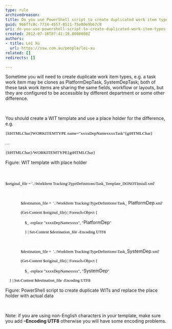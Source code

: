 ```yaml
---
type: rule
archivedreason: 
title: Do you use PowerShell script to create duplicated work item types?
guid: 966ffc8c-7734-4557-8511-75e80e9b67c8
uri: do-you-use-powershell-script-to-create-duplicated-work-item-types
created: 2012-07-18T07:41:10.0000000Z
authors:
- title: Lei Xu
  url: https://ssw.com.au/people/lei-xu
related: []
redirects: []

---
```



<p class="MsoListParagraph">Sometime you will need to create duplicate work item
types, e.g. a task work item may be clones as PlatformDepTask, SystemDepTask;
both of these task work items are sharing the same fields, workflow or layouts,
but they are configured to be accessible by different department or some other
difference. </p>

<p class="MsoListParagraph">&#160;</p>

<p class="MsoListParagraph">You should create a WIT template and use a place
holder for the difference, e.g.<br><p class="MsoListParagraph"><span style="font-size&#58;10pt;font-family&#58;consolas;color&#58;black;background-color&#58;white;">{ltHTMLChar}WORKITEMTYPE
name=&quot;xxxxDepNamexxxxTask&quot;{gtHTMLChar}</span></p>

<p class="MsoListParagraph"><span style="font-size&#58;10pt;font-family&#58;consolas;color&#58;black;background-color&#58;white;">…</span></p>

<p class="MsoListParagraph"><span style="font-size&#58;10pt;font-family&#58;consolas;color&#58;black;background-color&#58;white;">{ltHTMLChar}/WORKITEMTYPE{gtHTMLChar}</span></p>

<p class="MsoListParagraph">Figure&#58; WIT template with place holder&#160;</p></p>
<br><excerpt class='endintro'></excerpt><br>
​<span style="background-color&#58;white;color&#58;black;font-family&#58;consolas;font-size&#58;9.5pt;">$original_file = '..\WorkItem
Tracking\TypeDefinitions\Task_Template_DONOTInstall.xml'</span>

<p class="MsoNormal" style="margin-left&#58;36pt;"><span style="font-size&#58;9.5pt;font-family&#58;consolas;color&#58;black;background-color&#58;white;">&#160;</span></p>

<p class="MsoNormal" style="margin-left&#58;36pt;"><span style="font-size&#58;9.5pt;font-family&#58;consolas;color&#58;black;background-color&#58;white;">$destination_file =&#160; '..\WorkItem
Tracking\TypeDefinitions\Task_</span> PlatformDep<span style="font-size&#58;9.5pt;font-family&#58;consolas;color&#58;black;background-color&#58;white;">.xml'</span></p>

<p class="MsoNormal" style="margin-left&#58;36pt;"><span style="font-size&#58;9.5pt;font-family&#58;consolas;color&#58;black;background-color&#58;white;">(Get-Content $original_file) | Foreach-Object &#123;</span></p>

<p class="MsoNormal" style="margin-left&#58;36pt;"><span style="font-size&#58;9.5pt;font-family&#58;consolas;color&#58;black;background-color&#58;white;">&#160;&#160;&#160; $_ -replace
&quot;xxxxDepNamexxxx&quot;, &quot;</span>PlatformDep<span style="font-size&#58;9.5pt;font-family&#58;consolas;color&#58;black;background-color&#58;white;">&quot;</span></p>

<p class="MsoNormal" style="margin-left&#58;36pt;"><span style="font-size&#58;9.5pt;font-family&#58;consolas;color&#58;black;background-color&#58;white;">&#160;&#160;&#160; &#125; | Set-Content $destination_file
-Encoding UTF8</span></p>

<p class="MsoNormal" style="margin-left&#58;36pt;"><span style="font-size&#58;9.5pt;font-family&#58;consolas;color&#58;black;background-color&#58;white;">&#160;</span></p>

<p class="MsoNormal" style="margin-left&#58;36pt;"><span style="font-size&#58;9.5pt;font-family&#58;consolas;color&#58;black;background-color&#58;white;">$destination_file =&#160; '..\WorkItem
Tracking\TypeDefinitions\Task_</span>SystemDep<span style="font-size&#58;9.5pt;font-family&#58;consolas;color&#58;black;background-color&#58;white;">.xml'</span></p>

<p class="MsoNormal" style="margin-left&#58;36pt;"><span style="font-size&#58;9.5pt;font-family&#58;consolas;color&#58;black;background-color&#58;white;">(Get-Content $original_file) | Foreach-Object &#123;</span></p>

<p class="MsoNormal" style="margin-left&#58;36pt;"><span style="font-size&#58;9.5pt;font-family&#58;consolas;color&#58;black;background-color&#58;white;">&#160;&#160;&#160; $_ -replace &quot;xxxxDepNamexxxx&quot;,
&quot;</span>SystemDep<span style="font-size&#58;9.5pt;font-family&#58;consolas;color&#58;black;background-color&#58;white;">&quot;</span></p>

<p class="MsoListParagraph"><span style="font-size&#58;9.5pt;font-family&#58;consolas;color&#58;black;background-color&#58;white;">&#160;&#160;&#160; &#125; |
Set-Content $destination_file -Encoding UTF8</span></p>

<p class="MsoListParagraph">Figure&#58; PowerShell script to create duplicate WITs
and replace the place holder with actual data </p>

<p class="MsoListParagraph">&#160;</p>

<p class="MsoListParagraph">Note&#58; if you are using non-English characters in your
template, make sure you add <b>–Encoding UTF8</b> otherwise you will have some
encoding problems. </p>

<p class="MsoNormal">&#160;</p>




